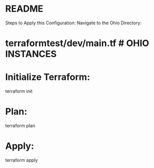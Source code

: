 # README

Steps to Apply this Configuration:
Navigate to the Ohio Directory:



# terraformtest/dev/main.tf # OHIO INSTANCES

# Initialize Terraform:
terraform init

# Plan:
terraform plan

# Apply:
terraform apply 
